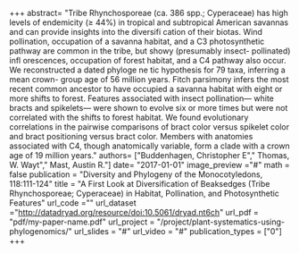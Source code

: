 +++
abstract= "Tribe Rhynchosporeae (ca. 386 spp.; Cyperaceae) has high levels of endemicity (≥ 44%) in tropical and subtropical American savannas and can provide insights into the diversifi cation of their biotas. Wind pollination, occupation of a savanna habitat, and a C3 photosynthetic pathway are common in the tribe, but showy (presumably insect- pollinated) infl orescences, occupation of forest habitat, and a C4 pathway also occur. We reconstructed a dated phyloge ne tic hypothesis for 79 taxa, inferring a mean crown- group age of 56 million years. Fitch parsimony infers the most recent common ancestor to have occupied a savanna habitat with eight or more shifts to forest. Features associated with insect pollination— white bracts and spikelets— were shown to evolve six or more times but were not correlated with the shifts to forest habitat. We found evolutionary correlations in the pairwise comparisons of bract color versus spikelet color and bract positioning versus bract color. Members with anatomies associated with C4, though anatomically variable, form a clade with a crown age of 19 million years."
authors= ["Buddenhagen, Christopher E"," Thomas, W. Wayt"," Mast, Austin R."]
date= "2017-01-01"
image_preview ="#"
math = false
publication = "Diversity and Phylogeny of the Monocotyledons, 118:111-124"
title = "A First Look at Diversification of Beaksedges (Tribe Rhynchosporeae; Cyperaceae) in Habitat, Pollination, and Photosynthetic Features"
url_code =""
url_dataset ="http://datadryad.org/resource/doi:10.5061/dryad.nt6ch"
url_pdf = "pdf/my-paper-name.pdf"
url_project = "/project/plant-systematics-using-phylogenomics/"
url_slides = "#"
url_video = "#"
publication_types = ["0"]
+++
